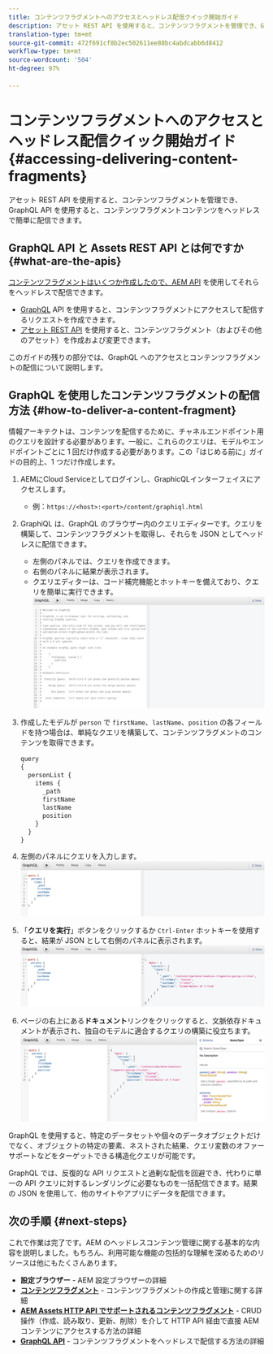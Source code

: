 ```yaml
---
title: コンテンツフラグメントへのアクセスとヘッドレス配信クイック開始ガイド
description: アセット REST API を使用すると、コンテンツフラグメントを管理でき、GraphQL API を使用すると、コンテンツフラグメントコンテンツをヘッドレスで簡単に配信できます。
translation-type: tm+mt
source-git-commit: 472f691cf8b2ec502611ee88bc4abdcabb6d8412
workflow-type: tm+mt
source-wordcount: '504'
ht-degree: 97%

---
```



# コンテンツフラグメントへのアクセスとヘッドレス配信クイック開始ガイド {#accessing-delivering-content-fragments}

アセット REST API を使用すると、コンテンツフラグメントを管理でき、GraphQL API を使用すると、コンテンツフラグメントコンテンツをヘッドレスで簡単に配信できます。

## GraphQL API と Assets REST API とは何ですか {#what-are-the-apis}

[コンテンツフラグメントはいくつか作成したので、AEM API](create-content-fragment.md) を使用してそれらをヘッドレスで配信できます。

* [GraphQL](/help/assets/content-fragments/graphql-api-content-fragments.md) API を使用すると、コンテンツフラグメントにアクセスして配信するリクエストを作成できます。
* [アセット REST API](/help/assets/content-fragments/assets-api-content-fragments.md) を使用すると、コンテンツフラグメント（およびその他のアセット）を作成および変更できます。

このガイドの残りの部分では、GraphQL へのアクセスとコンテンツフラグメントの配信について説明します。

## GraphQL を使用したコンテンツフラグメントの配信方法 {#how-to-deliver-a-content-fragment}

情報アーキテクトは、コンテンツを配信するために、チャネルエンドポイント用のクエリを設計する必要があります。一般に、これらのクエリは、モデルやエンドポイントごとに 1 回だけ作成する必要があります。この「はじめる前に」ガイドの目的上、1 つだけ作成します。

<!-- Not in the UI yet - will need updating when it is -->
<!--
1. Log into AEM as a Cloud Service and from the main menu select **Tools -&gt; Assets -&gt; GraphQL** 
   * Alternatively open the page directly at `https://<host>:<port>/content/graphiql.html`.
-->

1. AEMにCloud Serviceとしてログインし、GraphicQLインターフェイスにアクセスします。
   * 例：`https://<host>:<port>/content/graphiql.html`

1. GraphiQL は、GraphQL のブラウザー内のクエリエディターです。クエリを構築して、コンテンツフラグメントを取得し、それらを JSON としてヘッドレスに配信できます。
   * 左側のパネルでは、クエリを作成できます。
   * 右側のパネルに結果が表示されます。
   * クエリエディターは、コード補完機能とホットキーを備えており、クエリを簡単に実行できます。
      ![GraphiQL エディター](../assets/graphiql.png)

1. 作成したモデルが `person` で `firstName`、`lastName`、`position` の各フィールドを持つ場合は、単純なクエリを構築して、コンテンツフラグメントのコンテンツを取得できます。

   ```text
   query 
   {
     personList {
       items {
         _path
         firstName
         lastName
         position
       }
     }
   }
   ```

1. 左側のパネルにクエリを入力します。
   ![GraphiQL クエリ](../assets/graphiql-query.png)

1. 「**クエリを実行**」ボタンをクリックするか `Ctrl-Enter` ホットキーを使用すると、結果が JSON として右側のパネルに表示されます。
   ![GraphiQL の結果](../assets/graphiql-results.png)

1. ページの右上にある&#x200B;**ドキュメント**リンクをクリックすると、文脈依存ドキュメントが表示され、独自のモデルに適合するクエリの構築に役立ちます。
   ![GraphiQL ドキュメント](../assets/graphiql-documentation.png)

GraphQL を使用すると、特定のデータセットや個々のデータオブジェクトだけでなく、オブジェクトの特定の要素、ネストされた結果、クエリ変数のオファーサポートなどをターゲットできる構造化クエリが可能です。

GraphQL では、反復的な API リクエストと過剰な配信を回避でき、代わりに単一の API クエリに対するレンダリングに必要なものを一括配信できます。結果の JSON を使用して、他のサイトやアプリにデータを配信できます。

## 次の手順 {#next-steps}

これで作業は完了です。AEM のヘッドレスコンテンツ管理に関する基本的な内容を説明しました。もちろん、利用可能な機能の包括的な理解を深めるためのリソースは他にもたくさんあります。 

* **設定ブラウザー** - AEM 設定ブラウザーの詳細
* **[コンテンツフラグメント](/help/assets/content-fragments/content-fragments.md)** - コンテンツフラグメントの作成と管理に関する詳細
* **[AEM Assets HTTP API でサポートされるコンテンツフラグメント](/help/assets/content-fragments/assets-api-content-fragments.md)** - CRUD 操作（作成、読み取り、更新、削除）を介して HTTP API 経由で直接 AEM コンテンツにアクセスする方法の詳細
* **[GraphQL API](/help/assets/content-fragments/graphql-api-content-fragments.md)** - コンテンツフラグメントをヘッドレスで配信する方法の詳細
